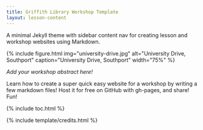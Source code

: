 ```yaml
---
title: Griffith Library Workshop Template
layout: lesson-content
---
```


A minimal Jekyll theme with sidebar content nav for creating lesson and workshop websites using Markdown.

{% include figure.html img="university-drive.jpg" alt="University Drive, Southport" caption="University Drive, Southport" width="75%" %}

*Add your workshop abstract here!*

Learn how to create a super quick easy website for a workshop by writing a few markdown files! 
Host it for free on GitHub with gh-pages, and share!
Fun!

{% include toc.html %}

{% include template/credits.html %}
